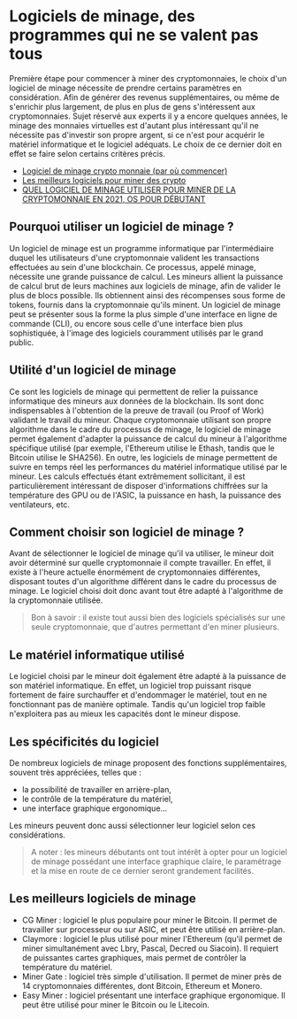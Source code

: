 # Logiciels de minage, des programmes qui ne se valent pas tous

Première étape pour commencer à miner des cryptomonnaies, le choix d'un logiciel de minage nécessite de prendre certains paramètres en considération. Afin de générer des revenus supplémentaires, ou même de s'enrichir plus largement, de plus en plus de gens s'intéressent aux cryptomonnaies. Sujet réservé aux experts il y a encore quelques années, le minage des monnaies virtuelles est d'autant plus intéressant qu'il ne nécessite pas d'investir son propre argent, si ce n'est pour acquérir le matériel informatique et le logiciel adéquats. Le choix de ce dernier doit en effet se faire selon certains critères précis.

- [Logiciel de minage crypto monnaie (par où commencer)](https://youtu.be/SVJ1J85Jf9M)
- [Les meilleurs logiciels pour miner des crypto](https://youtu.be/2_JGKlcLOhs)
- [QUEL LOGICIEL DE MINAGE UTILISER POUR MINER DE LA CRYPTOMONNAIE EN 2021, OS POUR DÉBUTANT](https://youtu.be/BBaS0lCsqbA)

## Pourquoi utiliser un logiciel de minage ?

Un logiciel de minage est un programme informatique par l'intermédiaire duquel les utilisateurs d'une cryptomonnaie valident les transactions effectuées au sein d'une blockchain. Ce processus, appelé minage, nécessite une grande puissance de calcul.  Les mineurs allient la puissance de calcul brut de leurs machines aux logiciels de minage, afin de valider le plus de blocs possible. Ils obtiennent ainsi des récompenses sous forme de tokens, fournis dans la cryptomonnaie qu'ils minent. Un logiciel de minage peut se présenter sous la forme la plus simple d'une interface en ligne de commande (CLI), ou encore sous celle d'une interface bien plus sophistiquée, à l'image des logiciels couramment utilisés par le grand public.

## Utilité d'un logiciel de minage

Ce sont les logiciels de minage qui permettent de relier la puissance informatique des mineurs aux données de la blockchain. Ils sont donc indispensables à l'obtention de la preuve de travail (ou Proof of Work) validant le travail du mineur. Chaque cryptomonnaie utilisant son propre algorithme dans le cadre du processus de minage, le logiciel de minage permet également d'adapter la puissance de calcul du mineur à l'algorithme spécifique utilisé (par exemple, l'Ethereum utilise le Ethash, tandis que le Bitcoin utilise le SHA256). En outre, les logiciels de minage permettent de suivre en temps réel les performances du matériel informatique utilisé par le mineur. Les calculs effectués étant extrêmement sollicitant, il est particulièrement intéressant de disposer d'informations chiffrées sur la température des GPU ou de l'ASIC, la puissance en hash, la puissance des ventilateurs, etc.

## Comment choisir son logiciel de minage ?

Avant de sélectionner le logiciel de minage qu'il va utiliser, le mineur doit avoir déterminé sur quelle cryptomonnaie il compte travailler. En effet, il existe à l'heure actuelle énormément de cryptomonnaies différentes, disposant toutes d'un algorithme différent dans le cadre du processus de minage. Le logiciel choisi doit donc avant tout être adapté à l'algorithme de la cryptomonnaie utilisée.

> Bon à savoir : il existe tout aussi bien des logiciels spécialisés sur une seule cryptomonnaie, que d'autres permettant d'en miner plusieurs.

## Le matériel informatique utilisé

Le logiciel choisi par le mineur doit également être adapté à la puissance de son matériel informatique. En effet, un logiciel trop puissant risque fortement de faire surchauffer et d'endommager le matériel, tout en ne fonctionnant pas de manière optimale. Tandis qu'un logiciel trop faible n'exploitera pas au mieux les capacités dont le mineur dispose.

## Les spécificités du logiciel

De nombreux logiciels de minage proposent des fonctions supplémentaires, souvent très appréciées, telles que :

- la possibilité de travailler en arrière-plan,
- le contrôle de la température du matériel,
- une interface graphique ergonomique...

Les mineurs peuvent donc aussi sélectionner leur logiciel selon ces considérations.

> A noter : les mineurs débutants ont tout intérêt à opter pour un logiciel de minage possédant une interface graphique claire, le paramétrage et la mise en route de ce dernier seront grandement facilités.

## Les meilleurs logiciels de minage

- CG Miner : logiciel le plus populaire pour miner le Bitcoin. Il permet de travailler sur processeur ou sur ASIC, et peut être utilisé en arrière-plan.
- Claymore : logiciel le plus utilisé pour miner l'Ethereum (qu'il permet de miner simultanément avec Lbry, Pascal, Decred ou Siacoin). Il requiert de puissantes cartes graphiques, mais permet de contrôler la température du matériel.
- Miner Gate : logiciel très simple d'utilisation. Il permet de miner près de 14 cryptomonnaies différentes, dont Bitcoin, Ethereum et Monero.
- Easy Miner : logiciel présentant une interface graphique ergonomique. Il peut être utilisé pour miner le Bitcoin ou le Litecoin.
